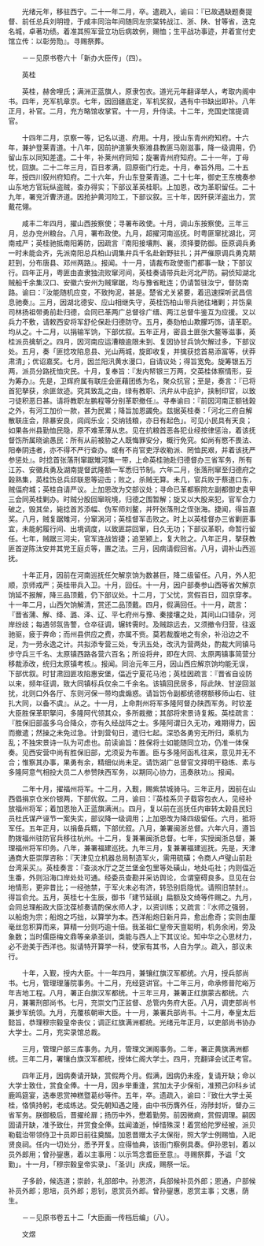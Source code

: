<!-- { "loadSidebar": true } -->
　　光绪元年，移驻西宁。二十一年二月，卒。遣疏入，谕曰：『已故遇缺题奏提督、前任总兵刘明镫，于咸丰同治年间随同左宗棠转战江、浙、陕、甘等省，迭克名城，卓著功绩。着准其照军营立功后病故例，赐恤；生平战功事迹，并着宣付史馆立传：以彰劳勚』。寻赐祭葬。

　　－－见原书卷六十「新办大臣传」（四）。

　　英桂

　　英桂，赫舍哩氏；满洲正蓝旗人，原隶包衣。道光元年翻译举人，考取内阁中书。四年，充军机章京。七年，因回疆底定，军机奖叙，遇有中书缺出即补。八年正月，补官。二月，充方略馆收掌官。十一月，升侍读。十二年，充国史馆提调官。

　　十四年二月，京察一等，记名以道、府用。十月，授山东青州府知府。十六年，兼护登莱青道。十八年，因前护道篆失察潍县教匪马刚滋事，降一级调用，仍留山东以同知差遣。二十年，补莱州府同知；旋署青州府知府。二十一年，丁母忧，回旗。二十二年三月，百日孝满，回原衙门行走。十月，奉旨外用。二十五年，授四川叙州府知府。二十六年，升山东登莱青道。二十七年，御史王东槐奏参山东地方官玩纵盗贼，查办得实；下部议革英桂职。上加恩，改为革职留任。二十九年，署兖沂曹济道。因抢护黄河险工，下部议叙。三十年，因歼获洋盗出力，赏戴花翎。

　　咸丰二年四月，擢山西按察使；寻署布政使。十月，调山东按察使。三年三月，总办兖州粮台。八月，署布政使。九月，超擢河南巡抚。时粤匪窜扰湖北，河南戒严；英桂驰抵南阳筹防，因疏言『南阳接壤荆、襄，须择要防御。臣原调兵勇一时未能会齐，先派南阳总兵柏山调集弁兵千名赴新野驻扎；并严催原调兵勇克期赶到，分布唐县、邓州两路』。报闻。十一月，请裁布政使衙门都事一缺；下部议行。四年正月，粤匪由直隶独流败窜河间，英桂奏请带兵赴河北严防。嗣侦知湖北贼船千余集汉口、安徽六安州为贼窜踞，均与豫省毗连；仍请暂驻汝宁，督防南路。谕曰：『汝能随机应变，不致拘泥，甚是。楚省尤关紧要，着迅速探听武昌信息驰奏』。三月，因湖北德安、应山相继失守，英桂饬柏山带兵驰往堵剿；并饬臬司林扬祖带勇前赴归德，会同已革两广总督徐广缙、两江总督牛鉴互为应援。又以兵力不敷，请敕西安将军舒伦保赴归德防守。五月，奏劾柏山欺朦巧饰，请革职。均从之。十二月，以捐输军饷，下部优叙。五年正月，密县土匪张大鳌等滋事，英桂派员擒斩之。四月，因河南应运漕粮逾限未到、复因协甘兵饷欠解过多，下部议处。五月，奏「匪捻攻陷息县、光山两城，旋即收复，并擒获捻首易添富等，伏莽肃清」；优诏嘉奖。七月，因兰阳汛黄水漫口，自请议处；得旨宽免。旋筹银五万两，派员分路抚恤灾民。十月，复奉旨：『发内帑银三万两，交英桂体察情形，妥为筹办』。先是，卫辉府属有联庄会匪藉团练为名，聚众抗官；至是，奏言：『已将首犯拏获，余匪敛迹。究其致乱之由，绿有教职、汛弁从中庇护，挟制印官，以致刁徒积恶日甚。请将教职左鹏程等分别革职撤任』。寻奉谕曰：『前因河南正额钱榖之外，有河工加价一款，甚为民累；降旨加恩蠲免。兹据英桂奏：「河北三府自解散联庄会，除暴安良，闾阎乐业；交纳钱粮，亦日有起色」。可见小民具有天良；如果各州县勤恤民隐，原不难革薄从忠。见在抗粮首恶各犯业经按律惩治，着该抚督饬所属晓谕愚民：所有从前被胁之人既悔罪安分，概行免究。如尚有愍不畏法、阳奉阴违者，亦不得不严行查办。或有不肖官吏浮收勒派、罔恤民艰，并着该抚严参惩处』。时捻首张落刑窜踞雉河集一带，上命英桂驰赴归德督办三省军务，所有江苏、安徽兵勇及湖南提督武隆额一军悉归节制。六年二月，张落刑窜至归德府之榖熟集，英桂饬总兵邱联恩等迎击；败之，杀贼无算。未几，官兵败于蔡道口东，贼偪府城；英桂自请严议。上加恩改为交部议处；寻命已革都察院左副都御史袁甲三会同英桂剿办。时贼分股回窜皖境，归德之围暂解；旋又以大股来犯，官军合力破之，毁其垒，毙捻首苏添幅、伪军师刘鳌，并歼张落刑之侄张海。捷闻，得旨嘉奖。八月，贼复踞雉河，分窜涡河；英桂督军击败之。时上以英桂督办三省剿匪事宜，未能躬履行间、出境调度，以致匪踪回窜，日久无功；下部议革职，命暂行留任。七年，贼踞三河尖，官军连战皆捷；追至颍上，复大败之。八年正月，拏获教匪首逆陈汰安并其党王庭贞等，置之法。三月，因病请假回省。八月，调补山西巡抚。

　　十年正月，因前在河南巡抚任欠解京饷为数甚巨，降二级留任。八月，外人犯顺，京师戒严；英桂带兵入卫。十月，回任。十一月，因户部奏参山西等省欠解京饷延不报解，降三品顶戴，仍下部议处。十二月，丁父忧，赏假百日，回京穿孝。十一年二月，山西欠饷解清，赏还二品顶戴。四月，假满回任。十一月，疏言：『晋省蒲、解、绛、潞、泽、辽、平七府州与豫、秦接壤之处，其间山口错杂，河岸纷歧；每遇邻氛告警，仓卒征调，辗转需时。及贼踪远去，又须撤令归营，往返驰驱，疲于奔命；而州县供应之费，亦属不赀。莫若裁腹地之有余，补沿边之不足，为一劳永逸之计。共拟添专营三处，专汛五处，改汛为营两处，酌裁大同镇马步守兵三千名、太原镇西路各营六百名；所设将弁，即在大同、太原两镇事简营分移裁添改，统归太原镇考核』。报闻。同治元年三月，因山西应解京饷均能无误，下部优叙。时甘肃回匪攻陷惠安堡，偪近宁夏花马池；英桂因疏言：『晋省自设防以来，频年征调，致大同镇标兵仅余二千余名。该镇回民居多，际此陕、甘逆回滋扰，北则口外各厅、东则河保一带均虞煽惑。请旨饬令副都统德楞额移师山右、驻扎大同，以备不虞』。从之。十一月，上命荆州将军多隆阿督办陕西军务。时钦差大臣胜保革职拏问，多隆阿代领其众，多所裁撤；其部将宋景诗复叛。英桂疏言：『胜保旧部虽多乌合降众，亦有久经战阵之士。多隆阿谓日久无功，难期得力，因而撤遣；然操之未免过急。计到营旬日，遣归七起。深恐各勇穷无所归，乘机为乱；不独宋景诗一队为可虑也。前读谕旨：胜保将士如能随同立功，仍准一体保奏。见西安营中尚有胜保旧部，尤须妥为布置。臣与多隆阿函札往来，意见并无不合；惟察其办事，果勇有余，精细似尚未足。请饬湖广总督官文择明干稳练、素与多隆阿意气相投大员二人参赞陕西军务，以期同心协力，迅奏肤功』。报闻。

　　二年十月，擢福州将军。十二月，入觐，赐紫禁城骑马。三年正月，因前在山西倡捐京仓米价银两，下部优叙。二月，谕曰：『英桂系贝子载容包衣人，见经补放福州将军；着加恩抬入正蓝旗满洲』。四月，复以前在巡抚任内审转太榖县民妇员杜氏谋产诬节一案失实，部议降一级调用；上加恩改为降四级留任。六月，抵将军任。五年正月，以捐备兵糈，下部优叙。八月，兼署闽浙总督。六年六月，遵旨酌拨福州驻防官兵移往杭州。十二月，复兼署闽浙总督。七年，实授闽浙总督，兼理福州将军印务。八年，兼署福建巡抚。九年三月，复兼署福建巡抚。先是，天津通商大臣崇厚咨称：『天津见立机器总局制造军火，需用硫磺；令商人卢璧山前赴台湾采买』。英桂奏言：『查淡水厅之芝兰堡金包里等处磺山，地处屯社；内则偪近生番，外则沿海口岸处处可通。经委员查勘并采访舆论，佥谓窒碍良多。旦见在台地情形，更非昔比；一经弛禁，于军火未必有济，转恐别启隐忧。请照旧禁封』。得旨俞允。五月，英桂七十生辰，御书「建节延祺」扁额及文绮等件赐之。九月，会同总理船政大臣沈葆桢奏请酌保水师人才，以资训练；又疏言：『水师之强弱，以船炮为宗；船炮之巧拙，以算学为本。西洋船炮日新月异，愈出愈奇；实则由厘毫丝忽积算而来，算精一分则巧逾十倍。我圣祖仁皇帝天亶聪明，机务余闲，旁及象数；当时儒臣梅文鼎等亲承圣训，类能与西人上下其议论。知中华之心思材力，必不逊美于西洋也。拟请特开算学一科，使家有其书，人自为学』。疏入，部议未行。

　　十年，入觐，授内大臣。十一年四月，兼镶红旗汉军都统。六月，授兵部尚书。七月，管理理藩院事务。十二月，充经筵讲官。十二年三月，命承修普陀峪万年吉地工程。八月，署正白旗汉军都统。十三年三月，兼署正红旗蒙古都统。六月，兼署刑部尚书。七月，充崇文门正监督、总管内务府大臣。八月，调吏部尚书兼步军统领。九月，充覆核朝审大臣。十一月，兼署兵部尚书。十二月，奉皇太后懿旨，恭理穆宗毅皇帝丧仪；调正红旗满洲都统。光绪元年正月，以吏部尚书协办大学士。二月，充实录馆总裁。

　　三月，管理户部三库事务。九月，管理文渊阁事务。二年，署正黄旗满洲都统。三年二月，署镶白旗汉军都统，授体仁阁大学士。四月，充翻译会试正考官。

　　四年正月，因病奏请开缺，赏假两个月。假满，因病仍未痊，复请开缺；命以大学士致仕，赏食全俸。十一月，因乡举重逢，赏加太子少保衔，准预己卯科乡试鹿鸣筵宴，迭奉恩赏神糕暨葛纱等件。五年，卒。遗疏入，谕曰：『致仕大学士英桂，恪慎持躬，老成练达。受先朝知遇之隆，由中书历膺外任，洊陟封圻，督办三省军务。朕御极后，晋擢纶扉；扬历中外，懋着勤劳。前因微痾，赏假调理。嗣因固请开缺，准予致仕，并赏食全俸。兹闻溘逝，悼惜殊深！着赏给陀罗经被，派贝勒载治带领侍卫十员即日前往奠醊。加恩晋赠太子太保衔，照大学士例赐恤，入祀贤良祠。任内一切处分，悉予开复。应得恤典，该衙门察例具奏。伊孙恩钊，着以员外郎用；曾孙鋆惠，着以主事用：以示笃念耆臣至意』。寻赐祭葬，予谥「文勤」。十一月，「穆宗毅皇帝实录」、「圣训」庆成，赐祭一坛。

　　子多龄，候选道；崇龄，礼部郎中。孙恩济，兵部候补员外郎；恩通，户部候补员外郎；恩培，员外郎；恩钊，恩赏员外郎。曾孙鋆惠，恩赏主事；文惠，荫生。

　　－－见原书卷五十二「大臣画一传档后编」（八）。

　　文煜

